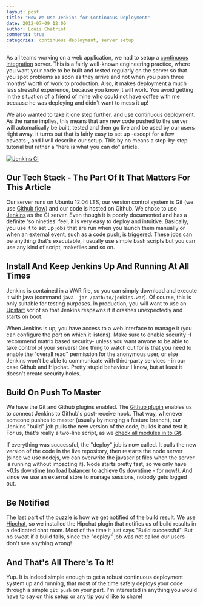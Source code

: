 ```yaml
---
layout: post
title: "How We Use Jenkins for Continuous Deployment"
date: 2012-07-09 12:00
author: Louis Chatriot
comments: true
categories: continuous deployment, server setup
---
```



As all teams working on a web application, we had to setup a [continuous
integration](http://en.wikipedia.org/wiki/Continuous_integration) server. This is 
a fairly well-known engineering practice, where you want your code to be built and tested 
regularly on the server so that you spot problems as soon as they arrive and not when
you push three months' worth of work to production. Also, it makes deployment a much less 
stressful experience, because you know it will work. You avoid getting in the situation 
of a friend of mine who could not have coffee with me because he was deploying and didn't want 
to mess it up!  

We also wanted to take it one
step further, and use continuous deployment. As the name implies, this
means that any new code pushed to the server will automatically be
built, tested and then go live and be used by our users right away. It
turns out that is fairly easy to set up -except for a few caveats-, and
I will describe our setup. This by no means a step-by-step tutorial but
rather a "here is what you can do" article.


<a href="http://jenkins-ci.org/" target="_blank"><img alt="Jenkins CI" src="http://jenkins-ci.org/sites/default/files/jenkins_logo.png"></a>


## Our Tech Stack - The Part Of It That Matters For This Article
Our server runs on Ubuntu 12.04 LTS, our version control system is Git
(we use [Github flow](http://scottchacon.com/2011/08/31/github-flow.html)) and our
code is hosted on Github. We chose to use [Jenkins](http://jenkins-ci.org/) as 
the CI server. Even though it is poorly documented and has a definite
'so nineties' feel, it is very easy to deploy and intuitive. Basically, you use it 
to set up jobs that are run when you launch them manually or when an external event, such 
as a code push, is triggered. These jobs can be anything that's executable, I usually use 
simple bash scripts but you can use any kind of script, makefiles and so on.


## Install And Keep Jenkins Up And Running At All Times
Jenkins is contained in a WAR file, so you can simply download and execute it with
java (command `java -jar /path/to/jenkins.war`). Of course, this is only
suitable for testing purposes. In production, you will want to use an 
[Upstart](http://upstart.ubuntu.com/) script so that Jenkins respawns if
it crashes unexpectedly and starts on boot.  

When Jenkins is up, you have
access to a web interface to manage it (you can configure the port on which
it listens). Make sure to enable security -I recommend matrix based security- unless you want anyone to be
able to take control of your servers! One thing to watch out for is that
you need to enable the "overall read" permission for the anonymous user,
or else Jenkins won't be able to communicate with third-party services - in our case Github and Hipchat. Pretty stupid
behaviour I know, but at least it doesn't create security holes.


## Build On Push To Master
We have the Git and Github plugins enabled. The [Github plugin](https://wiki.jenkins-ci.org/display/JENKINS/Github+Plugin) 
enables us to connect Jenkins to Github's post-receive hook. That way,
whenever someone pushes to master (usually by merging a feature branch),
our Jenkins "build" job pulls the new version of the code, builds it and
test it. For us, that's really a two-line script, as we [check all
modules in to Git](http://www.mikealrogers.com/posts/nodemodules-in-git.html).  

If everything was successful, the "deploy" job is now called. It pulls
the new version of the code in the live repository, then restarts the
node server (since we use nodejs, we can overwrite the javascript files
when the server is running without impacting it). Node starts pretty
fast, so we only have ~0.1s downtime (no load balancer to achieve 0s downtime - for now!). And since we use an external store
to manage sessions, nobody gets logged out.


## Be Notified
The last part of the puzzle is how we get notified of the build result.
We use [Hipchat](https://www.hipchat.com/), so we installed the Hipchat
plugin that notifies us of build results in a dedicated chat room. Most
of the time it just says "Build successful". But no sweat if a build
fails, since the "deploy" job was not called our users don't see
anything wrong!


## And That's All There's To It!
Yup. It is indeed simple enough to get a robust continuous deployment
system up and running, that most of the time safely deploys your code
through a simple `git push` on your part. I'm interested in anything you
would have to say on this setup or any tip you'd like to share!
